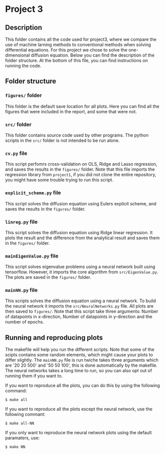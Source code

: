 # Project 3
##	Description
This folder contains all the code used for project3, where we compare the use of machine larning methods to conventional methods when solving differential equations. For this project we chose to solve the one-dimensional diffusion equation. Below you can find the description of the folder structure. At the bottom of this file, you can find instructions on running the code.

## Folder structure

### `figures/` folder
This folder is the default save location for all plots. Here you can find all the figures that were included in the report, and some that were not. 

### `src/` folder
This folder contains source code used by other programs. The python scripts in the `src/` folder is not intended to be run alone. 

### `cv.py` file
This script perfomrs cross-validation on OLS, Ridge and Lasso regression, and saves the results in the `figures/` folder. Note that this file imports the regression library from `project1`, if you did not clone the entire repository, you might have some trouble trying to run this script.

### `explicit_scheme.py` file
This script solves the diffusion equation using Eulers explicit scheme, and saves the results in the `figures/` folder.

### `linreg.py` file
This script solves the diffusion equation using Ridge linear regression. It plots the result and the difference from the analytical result and saves them in the `figures/` folder.

### `mainEigenValue.py` file
This script solves eigenvalue problems using a neural network built using tensorflow. However, it imports the core algorithm from `src/EigenValue.py`. The plots are saved in the `figures/` folder.

### `mainNN.py` file
This scripts solves the diffusion equation using a neural network. To build the neural network it imports the `src/NeuralNetworks.py` file. All plots are then saved to `figures/`. Note that this script take three arguments: Number of datapoints in x-direction, Number of datapoints in y-direction and the number of epochs. 

## Running and reproducing plots
The makefile will help you run the different scripts. Note that some of the scipts contains some random elements, which might cause your plots to differ slightly. The `mainNN.py` file is run twiche takes three arguments which are '20 20 500' and '50 50 100', this is done automatically by the makefile. The neural networks takes a long time to run, so you can also opt out of running them if you want to.

If you want to reproduce all the plots, you can do this by using the following command:

`$ make all`

If you want to reproduce all the plots except the neural network, use the following commant:

`$ make all-NN`

If you only want to reproduce the neural network plots using the default paramaters, use:

`$ make NN`
